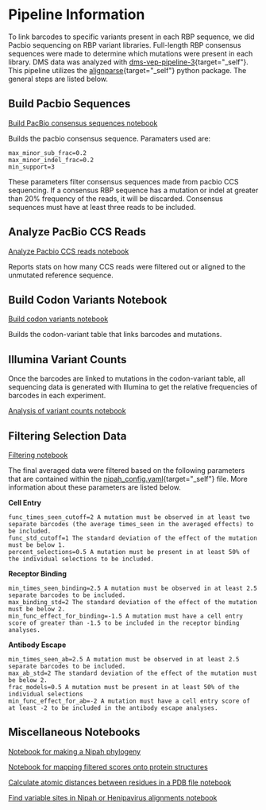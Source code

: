# Pipeline Information

To link barcodes to specific variants present in each RBP sequence, we did Pacbio sequencing on RBP variant libraries. Full-length RBP consensus sequences were made to determine which mutations were present in each library. DMS data was analyzed with [dms-vep-pipeline-3](https://github.com/dms-vep/dms-vep-pipeline-3){target="_self"}. This pipeline utilizes the [alignparse](https://jbloomlab.github.io/alignparse/){target="_self"} python package. The general steps are listed below. 

## Build Pacbio Sequences 

<a href="notebooks/build_pacbio_consensus.html" target="_self">Build PacBio consensus sequences notebook</a>

Builds the pacbio consensus sequence. Paramaters used are:
```
max_minor_sub_frac=0.2
max_minor_indel_frac=0.2
min_support=3
```

These parameters filter consensus sequences made from pacbio CCS sequencing. If a consensus RBP sequence has a mutation or indel at greater than 20% frequency of the reads, it will be discarded. Consensus sequences must have at least three reads to be included.


## Analyze PacBio CCS Reads
<a href="notebooks/analyze_pacbio_ccs.html" target="_self">Analyze Pacbio CCS reads notebook</a>

Reports stats on how many CCS reads were filtered out or aligned to the unmutated reference sequence. 


## Build Codon Variants Notebook

<a href="notebooks/build_codon_variants.html" target="_self">Build codon variants notebook</a>

Builds the codon-variant table that links barcodes and mutations. 


## Illumina Variant Counts
Once the barcodes are linked to mutations in the codon-variant table, all sequencing data is generated with Illumina to get the relative frequencies of barcodes in each experiment.  

<a href="notebooks/analyze_variant_counts.html" target="_self">Analysis of variant counts notebook</a>

## Filtering Selection Data

<a href="notebooks/filter_data.html" target="_self">Filtering notebook</a>

The final averaged data were filtered based on the following parameters that are contained within the [nipah_config.yaml](https://github.com/dms-vep/Nipah_Malaysia_RBP_DMS/blob/master/nipah_config.yaml){target="_self"} file. More information about these parameters are listed below.

**Cell Entry**
``` 
func_times_seen_cutoff=2 A mutation must be observed in at least two separate barcodes (the average times_seen in the averaged effects) to be included.
func_std_cutoff=1 The standard deviation of the effect of the mutation must be below 1.
percent_selections=0.5 A mutation must be present in at least 50% of the individual selections to be included.
```

**Receptor Binding**
``` 
min_times_seen_binding=2.5 A mutation must be observed in at least 2.5 separate barcodes to be included.
max_binding_std=2 The standard deviation of the effect of the mutation must be below 2.
min_func_effect_for_binding=-1.5 A mutation must have a cell entry score of greater than -1.5 to be included in the receptor binding analyses.
```

**Antibody Escape**
``` 
min_times_seen_ab=2.5 A mutation must be observed in at least 2.5 separate barcodes to be included.
max_ab_std=2 The standard deviation of the effect of the mutation must be below 2.
frac_models=0.5 A mutation must be present in at least 50% of the individual selections
min_func_effect_for_ab=-2 A mutation must have a cell entry score of at least -2 to be included in the antibody escape analyses.
```

## Miscellaneous Notebooks

<a href="notebooks/make_nipah_phylogeny_baltic.html" target="_self">Notebook for making a Nipah phylogeny</a>

<a href="notebooks/mapping_site_level.html" target="_self">Notebook for mapping filtered scores onto protein structures</a>

<a href="notebooks/receptor_distance.html" target="_self">Calculate atomic distances between residues in a PDB file notebook</a>

<a href="notebooks/henipavirus_conservation.html" target="_self">Find variable sites in Nipah or Henipavirus alignments notebook</a>